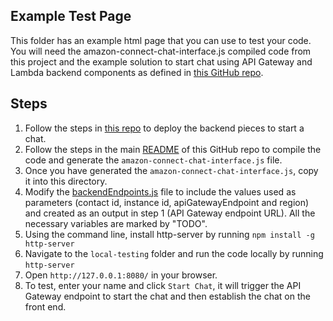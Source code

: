 ## Example Test Page

This folder has an example html page that you can use to test your code. You will need the amazon-connect-chat-interface.js compiled code from this project and the example solution to start chat using API Gateway and Lambda backend components as defined in [this GitHub repo](https://github.com/amazon-connect/amazon-connect-chat-ui-examples/tree/master/cloudformationTemplates/startChatContactAPI).

## Steps
1. Follow the steps in [this repo](https://github.com/amazon-connect/amazon-connect-chat-ui-examples/tree/master/cloudformationTemplates/startChatContactAPI) to deploy the backend pieces to start a chat.
2. Follow the steps in the main [README](../README.md) of this GitHub repo to compile the code and generate the `amazon-connect-chat-interface.js` file.
3. Once you have generated the `amazon-connect-chat-interface.js`, copy it into this directory.
4. Modify the [backendEndpoints.js](./backendEndpoints.js) file to include the values used as parameters (contact id, instance id, apiGatewayEndpoint and region) and created as an output in step 1 (API Gateway endpoint URL). All the necessary variables are marked by "TODO".
5. Using the command line, install http-server by running `npm install -g http-server`
5. Navigate to the `local-testing` folder and run the code locally by running `http-server`
6. Open `http://127.0.0.1:8080/` in your browser.
7. To test, enter your name and click `Start Chat`, it will trigger the API Gateway endpoint to start the chat and then establish the chat on the front end.